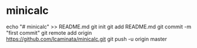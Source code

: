 # minicalc
echo "# minicalc" >> README.md
git init
git add README.md
git commit -m "first commit"
git remote add origin https://github.com/lcaminata/minicalc.git
git push -u origin master
